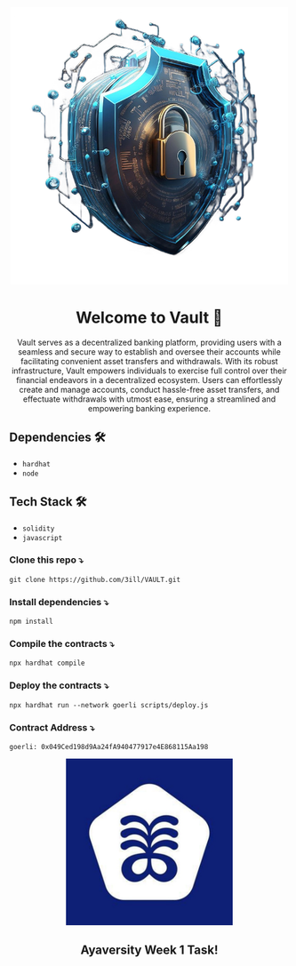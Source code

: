 <p align="center"><a href="/" target="_blank"><img src="https://github.com/3ill/VAULT/blob/main/assets/vault.png" width="500"></a></p>

<h1 align="center">Welcome to Vault 👋</h1>

<p align="center">Vault serves as a decentralized banking platform, providing users with a seamless and secure way to establish and oversee their accounts while facilitating convenient asset transfers and withdrawals. With its robust infrastructure, Vault empowers individuals to exercise full control over their financial endeavors in a decentralized ecosystem. Users can effortlessly create and manage accounts, conduct hassle-free asset transfers, and effectuate withdrawals with utmost ease, ensuring a streamlined and empowering banking experience.</p>

## Dependencies 🛠

- `hardhat`
- `node`

## Tech Stack 🛠

- `solidity`
- `javascript`

### Clone this repo ⤵

```cli
git clone https://github.com/3ill/VAULT.git
```

### Install dependencies ⤵

```cli
npm install
```

### Compile the contracts ⤵

```cli
npx hardhat compile
```

### Deploy the contracts ⤵

```cli
npx hardhat run --network goerli scripts/deploy.js

```

### Contract Address ⤵

```goerli
goerli: 0x049Ced198d9Aa24fA940477917e4E868115Aa198

```

<p align="center"><a href="/" target="_blank"><img src="https://github.com/3ill/VOT3/blob/main/assets/aya.jpg" width="300"></a></p>
<h2 align="center">Ayaversity Week 1 Task!</h2>
